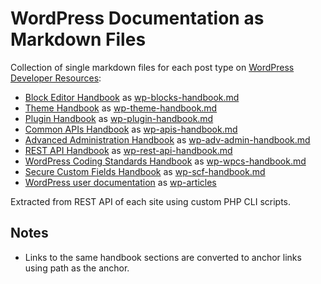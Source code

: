 # WordPress Documentation as Markdown Files

Collection of single markdown files for each post type on [WordPress Developer Resources](https://developer.wordpress.org):

- [Block Editor Handbook](https://developer.wordpress.org/block-editor/) as [wp-blocks-handbook.md](docs/wp-blocks-handbook.md)
- [Theme Handbook](https://developer.wordpress.org/themes/) as [wp-theme-handbook.md](docs/wp-theme-handbook.md)
- [Plugin Handbook](https://developer.wordpress.org/plugins/) as [wp-plugin-handbook.md](docs/wp-plugin-handbook.md)
- [Common APIs Handbook](https://developer.wordpress.org/apis/) as [wp-apis-handbook.md](docs/wp-apis-handbook.md)
- [Advanced Administration Handbook](https://developer.wordpress.org/advanced-administration/) as [wp-adv-admin-handbook.md](docs/wp-adv-admin-handbook.md)
- [REST API Handbook](https://developer.wordpress.org/rest-api/) as [wp-rest-api-handbook.md](docs/wp-rest-api-handbook.md)
- [WordPress Coding Standards Handbook](https://developer.wordpress.org/coding-standards/) as [wp-wpcs-handbook.md](docs/wp-wpcs-handbook.md)
- [Secure Custom Fields Handbook](https://developer.wordpress.org/secure-custom-fields/) as [wp-scf-handbook.md](docs/wp-scf-handbook.md)
- [WordPress user documentation](https://wordpress.org/documentation/) as [wp-articles](docs/wp-articles.md)

Extracted from REST API of each site using custom PHP CLI scripts. 

## Notes

- Links to the same handbook sections are converted to anchor links using path as the anchor.

